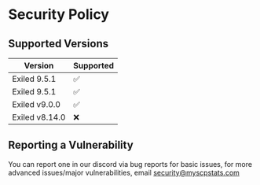 # Security Policy

## Supported Versions

| Version | Supported          |
| ------- | ------------------ |
| Exiled 9.5.1  | :white_check_mark: |
| Exiled 9.5.1  | :white_check_mark: |
| Exiled v9.0.0 | :white_check_mark: |
| Exiled v8.14.0   | :x:                |

## Reporting a Vulnerability
You can report one in our discord via bug reports for basic issues, for more advanced issues/major vulnerabilities, email security@myscpstats.com
